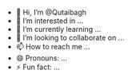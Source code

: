 - 👋 Hi, I’m @Qutaibagh
- 👀 I’m interested in ...
- 🌱 I’m currently learning ...
- 💞️ I’m looking to collaborate on ...
- 📫 How to reach me ...
- 😄 Pronouns: ...
- ⚡ Fun fact: ...

<!---
Qutaibagh/Qutaibagh is a ✨ special ✨ repository because its `README.md` (this file) appears on your GitHub profile.
You can click the Preview link to take a look at your changes.
--->
